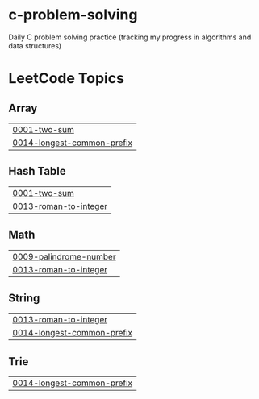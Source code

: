 # c-problem-solving
Daily C problem solving practice (tracking my progress in algorithms and data structures)

<!---LeetCode Topics Start-->
# LeetCode Topics
## Array
|  |
| ------- |
| [0001-two-sum](https://github.com/abdlrhmanfahd/c-problem-solving/tree/master/0001-two-sum) |
| [0014-longest-common-prefix](https://github.com/abdlrhmanfahd/c-problem-solving/tree/master/0014-longest-common-prefix) |
## Hash Table
|  |
| ------- |
| [0001-two-sum](https://github.com/abdlrhmanfahd/c-problem-solving/tree/master/0001-two-sum) |
| [0013-roman-to-integer](https://github.com/abdlrhmanfahd/c-problem-solving/tree/master/0013-roman-to-integer) |
## Math
|  |
| ------- |
| [0009-palindrome-number](https://github.com/abdlrhmanfahd/c-problem-solving/tree/master/0009-palindrome-number) |
| [0013-roman-to-integer](https://github.com/abdlrhmanfahd/c-problem-solving/tree/master/0013-roman-to-integer) |
## String
|  |
| ------- |
| [0013-roman-to-integer](https://github.com/abdlrhmanfahd/c-problem-solving/tree/master/0013-roman-to-integer) |
| [0014-longest-common-prefix](https://github.com/abdlrhmanfahd/c-problem-solving/tree/master/0014-longest-common-prefix) |
## Trie
|  |
| ------- |
| [0014-longest-common-prefix](https://github.com/abdlrhmanfahd/c-problem-solving/tree/master/0014-longest-common-prefix) |
<!---LeetCode Topics End-->